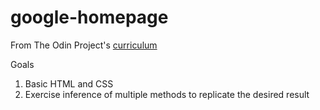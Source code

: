 # google-homepage

From The Odin Project's [curriculum](http://www.theodinproject.com/courses/web-development-101/lessons/html-css)

Goals

1. Basic HTML and CSS
2. Exercise inference of multiple methods to replicate the desired result
